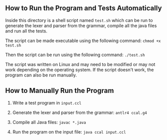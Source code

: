 ## How to Run the Program and Tests Automatically

Inside this directory is a shell script named `test.sh` which can be run to generate the lexer and parser from the grammar, compile all the java files and run all the tests.

The script can be made executable using the following command:
`chmod +x test.sh`

Then the script can be run using the following command:
`./test.sh`

The script was written on Linux and may need to be modified or may not work depending on the operating system. If the script doesn't work, the program can also be run manually.

## How to Manually Run the Program

1. Write a test program in `input.ccl`

1. Generate the lexer and parser from the grammar:
`antlr4 ccal.g4`

2. Compile all Java files:
`javac *.java`

3. Run the program on the input file:
`java ccal input.ccl`
